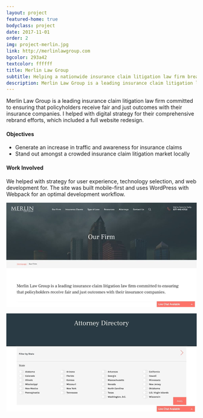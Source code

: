 ```yaml
---
layout: project
featured-home: true
bodyclass: project
date: 2017-11-01
order: 2
img: project-merlin.jpg
link: http://merlinlawgroup.com
bgcolor: 293a42
textcolor: ffffff
title: Merlin Law Group
subtitle: Helping a nationwide insurance claim litigation law firm breakthrough the competition with a smarter online presence
description: Merlin Law Group is a leading insurance claim litigation law firm committed to ensuring that policyholders receive fair and just outcomes with their insurance companies.
---
```


Merlin Law Group is a leading insurance claim litigation law firm committed to ensuring that policyholders receive fair and just outcomes with their insurance companies. I helped with digital strategy for their comprehensive rebrand efforts, which included a full website redesign.

#### Objectives
* Generate an increase in traffic and awareness for insurance claims
* Stand out amongst a crowded insurance claim litigation market locally

#### Work Involved
We helped with strategy for user experience, technology selection, and web development for. The site was built mobile-first and uses WordPress with Webpack for an optimal development workflow.

![merlin our firm image](/assets/images/project-mlg-firm.jpg)

![merlin attorney directory image](/assets/images/project-mlg-attorneys.jpg)
